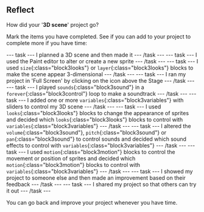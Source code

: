 ## Reflect

How did your '**3D scene**' project go?  

Mark the items you have completed. See if you can add to your project to complete more if you have time:

--- task ---
I planned a 3D scene and then made it
--- /task ---
--- task ---
I used the Paint editor to alter or create a new sprite 
--- /task ---
--- task ---
I used `size`{:class="block3looks"} or `layer`{:class="block3looks"} blocks to make the scene appear 3-dimensional
--- /task ---
--- task ---
I ran my project in 'Full Screen' by clicking on the icon above the Stage
--- /task ---
--- task ---
I played `sounds`{:class="block3sound"} in a `forever`{:class="block3control"} loop to make a soundtrack
--- /task ---
--- task ---
I added one or more `variables`{:class="block3variables"} with sliders to control my 3D scene
--- /task ---
--- task ---
I used `looks`{:class="block3looks"} blocks to change the appearance of sprites and decided which `looks`{:class="block3looks"} blocks to control with `variables`{:class="block3variables"}
--- /task ---
--- task ---
I altered the `volume`{:class="block3sound"}, `pitch`{:class="block3sound"} or `pan`{:class="block3sound"} to control sounds and decided which sound effects to control with `variables`{:class="block3variables"}
--- /task ---
--- task ---
I used `motion`{:class="block3motion"} blocks to control the movement or position of sprites and decided which `motion`{:class="block3motion"} blocks to control with `variables`{:class="block3variables"} 
--- /task ---
--- task ---
I showed my project to someone else and then made an improvement based on their feedback
--- /task ---
--- task ---
I shared my project so that others can try it out
--- /task ---

You can go back and improve your project whenever you have time.

